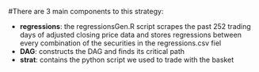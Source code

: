 #There are 3 main components to this strategy:
- **regressions**: the regressionsGen.R script scrapes the past 252 trading days of adjusted closing price data and stores regressions between every combination of the securities in the regressions.csv fiel
- **DAG**: constructs the DAG and finds its critical path
- **strat**: contains the python script we used to trade with the basket
